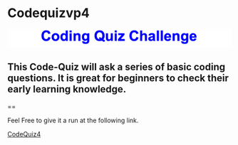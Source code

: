# Codequizvp4

![Code-Quiz](https://github.com/GitVirgil/codequiz4/blob/53232fe9b61b10850310fe808662b2ed6f273dfd/Screen%20Shot%202021-05-14%20at%2012.47.17%20PM.png)
## This Code-Quiz will ask a series of basic coding questions. It is great for beginners to check their early learning knowledge.
== 

Feel Free to give it a run at the following link.

[CodeQuiz4](https://gitvirgil.github.io/codequiz4/)








